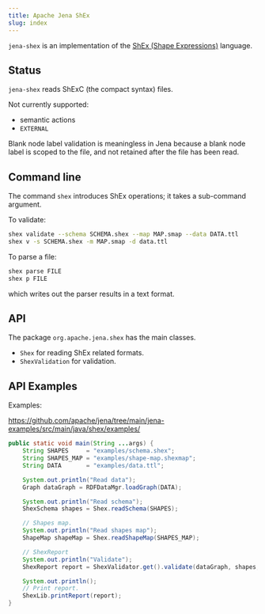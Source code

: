 ```yaml
---
title: Apache Jena ShEx
slug: index
---
```


`jena-shex` is an implementation of the 
[ShEx (Shape Expressions)](https://shex.io) language.

## Status

`jena-shex` reads ShExC (the compact syntax) files.

Not currently supported:
* semantic actions
* `EXTERNAL`

Blank node label validation is meaningless in Jena because a blank node label is
scoped to the file, and not retained after the file has been read.

## Command line

The command `shex` introduces ShEx operations; it takes a sub-command
argument.

To validate:

```bash
shex validate --schema SCHEMA.shex --map MAP.smap --data DATA.ttl
shex v -s SCHEMA.shex -m MAP.smap -d data.ttl
```

To parse a file:

```bash
shex parse FILE
shex p FILE
````

which writes out the parser results in a text format.

<!--
<pre>shex p <i>--out=FMT</i> <i>FILE</i></pre>
writes out in `text`(`t`), `compact`(`c`), `rdf`(`r`) formats. Multiple formats
can be given, separated by "," and format `all` outputs all 3 formats.
-->

## API

The package `org.apache.jena.shex` has the main classes.

* `Shex` for reading ShEx related formats.
* `ShexValidation` for validation.

## API Examples

Examples:

<https://github.com/apache/jena/tree/main/jena-examples/src/main/java/shex/examples/>

```java
public static void main(String ...args) {
    String SHAPES     = "examples/schema.shex";
    String SHAPES_MAP = "examples/shape-map.shexmap";
    String DATA       = "examples/data.ttl";

    System.out.println("Read data");
    Graph dataGraph = RDFDataMgr.loadGraph(DATA);

    System.out.println("Read schema");
    ShexSchema shapes = Shex.readSchema(SHAPES);

    // Shapes map.
    System.out.println("Read shapes map");
    ShapeMap shapeMap = Shex.readShapeMap(SHAPES_MAP);

    // ShexReport
    System.out.println("Validate");
    ShexReport report = ShexValidator.get().validate(dataGraph, shapes, shapeMap);

    System.out.println();
    // Print report.
    ShexLib.printReport(report);
}
```
